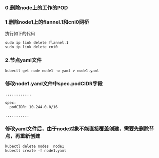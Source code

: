### 0.删除node上的工作的POD
### 1.删除node1上的flannel.1和cni0网桥
执行如下的代码
```
sudo ip link delete flannel.1
sudo ip link delete cni0
```

### 2.节点yaml文件
```
kubectl get node node1 -o yaml > node1.yaml
```
### 修改node1.yaml文件中spec.podCIDR字段
```
............

spec:
  podCIDR: 10.244.0.0/16

...........
```
### 修改yaml文件后，由于node对象不能直接覆盖创建，需要先删除节点，再重新创建
```
kubectl delete nodes  node1
kubectl create -f node1.yaml
```

